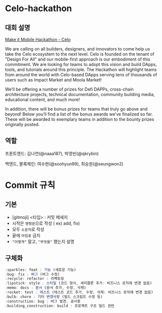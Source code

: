 # Celo-hackathon
## 대회 설명
[Make it Mobile Hackathon - Celo](https://gitcoin.co/hackathon/mobile-celo/onboard)

We are calling on all builders, designers, and innovators to come help us take the Celo ecosystem to the next level. Celo is founded on the tenant of "Design For All" and our mobile-first approach is our embodiment of this commitment. We are looking for teams to adopt this vision and build DApps, tools, and tutorials around this principle. The Hackathon will highlight teams from around the world with Celo-based DApps serving tens of thousands of users such as Impact Market and Moola Market! 

We’ll be offering a number of prizes for Defi DAPPs, cross-chain architecture projects, technical documentation, community building media, educational content, and much more!

In addition, there will be bonus prizes for teams that truly go above and beyond! Below you’ll find a list of the bonus awards we’ve finalized so far. These will be awarded to exemplary teams in addition to the bounty prizes originally posted.


## 역할
프론트엔드: 김나연(@naaa187), 박영빈(@qkrybin)

백엔드, 블록체인: 여수현(@soohyun99), 최승원(@seungwon2)

# Commit 규칙
## 기본
- [gitmoji] <타입> : 커밋 메세지
- 시작은 `명령문`으로 작성 ( ex) add, fix)
- 모두 `소문자`로 작성
- 끝에 `마침표` 금지
- `"어떻게"` 말고, `"무엇을"` 했는지 설명
## 구체화

```js
:sparkles: feat : 기능 (새로운 기능)
:bug: fix : 버그 (버그 수정)
:recycle: refactor : 리팩토링
:lipstick: style : 스타일 (코드 형식, 세미콜론 추가: 비즈니스 로직에 변경 없음)
:memo: docs : 문서 (문서 추가, 수정, 삭제)
:rocket: test : 테스트 (테스트 코드 추가, 수정, 삭제: 비즈니스 로직에 변경 없음)
:bulb: chore : 기타 변경사항 (빌드 스크립트 수정 등)
:construction: bug : 버그 발견, 공사중
:building_construction: build : 프로젝트 구조 빌드 관련
```